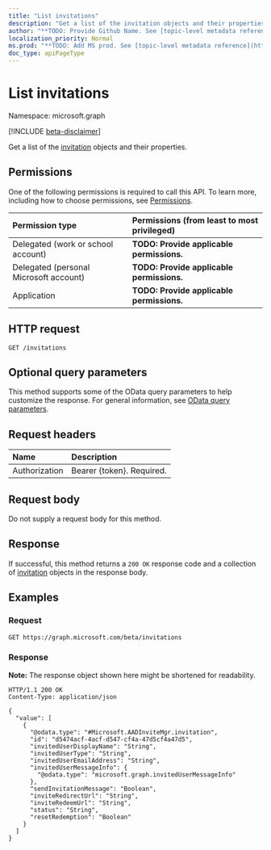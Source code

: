 ```yaml
---
title: "List invitations"
description: "Get a list of the invitation objects and their properties."
author: "**TODO: Provide Github Name. See [topic-level metadata reference](https://msgo.azurewebsites.net/add/document/guidelines/metadata.html#topic-level-metadata)**"
localization_priority: Normal
ms.prod: "**TODO: Add MS prod. See [topic-level metadata reference](https://msgo.azurewebsites.net/add/document/guidelines/metadata.html#topic-level-metadata)**"
doc_type: apiPageType
---
```


# List invitations
Namespace: microsoft.graph

[!INCLUDE [beta-disclaimer](../../includes/beta-disclaimer.md)]

Get a list of the [invitation](../resources/invitation.md) objects and their properties.

## Permissions
One of the following permissions is required to call this API. To learn more, including how to choose permissions, see [Permissions](/graph/permissions-reference).

|Permission type|Permissions (from least to most privileged)|
|:---|:---|
|Delegated (work or school account)|**TODO: Provide applicable permissions.**|
|Delegated (personal Microsoft account)|**TODO: Provide applicable permissions.**|
|Application|**TODO: Provide applicable permissions.**|

## HTTP request

<!-- {
  "blockType": "ignored"
}
-->
``` http
GET /invitations
```

## Optional query parameters
This method supports some of the OData query parameters to help customize the response. For general information, see [OData query parameters](/graph/query-parameters).

## Request headers
|Name|Description|
|:---|:---|
|Authorization|Bearer {token}. Required.|

## Request body
Do not supply a request body for this method.

## Response

If successful, this method returns a `200 OK` response code and a collection of [invitation](../resources/invitation.md) objects in the response body.

## Examples

### Request
<!-- {
  "blockType": "request",
  "name": "list_invitation"
}
-->
``` http
GET https://graph.microsoft.com/beta/invitations
```


### Response
**Note:** The response object shown here might be shortened for readability.
<!-- {
  "blockType": "response",
  "truncated": true,
  "@odata.type": "Collection(Microsoft.AADInviteMgr.invitation)"
}
-->
``` http
HTTP/1.1 200 OK
Content-Type: application/json

{
  "value": [
    {
      "@odata.type": "#Microsoft.AADInviteMgr.invitation",
      "id": "d5474acf-4acf-d547-cf4a-47d5cf4a47d5",
      "invitedUserDisplayName": "String",
      "invitedUserType": "String",
      "invitedUserEmailAddress": "String",
      "invitedUserMessageInfo": {
        "@odata.type": "microsoft.graph.invitedUserMessageInfo"
      },
      "sendInvitationMessage": "Boolean",
      "inviteRedirectUrl": "String",
      "inviteRedeemUrl": "String",
      "status": "String",
      "resetRedemption": "Boolean"
    }
  ]
}
```

